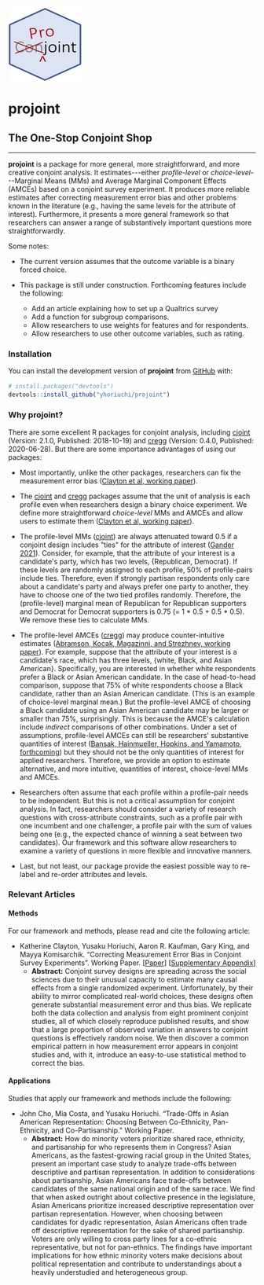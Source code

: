 # <img src="man/figures/projoint.png" align="center" width="150" height="150" />

# projoint

## The One-Stop Conjoint Shop

---

**projoint** is a package for more general, more straightforward, and more creative conjoint analysis. It estimates---either *profile-level* or *choice-level*---Marginal Means (MMs) and Average Marginal Component Effects (AMCEs) based on a conjoint survey experiment. It produces more reliable estimates after correcting measurement error bias and other problems known in the literature (e.g., having the same levels for the attribute of interest). Furthermore, it presents a more general framework so that researchers can answer a range of substantively important questions more straightforwardly.

Some notes:

* The current version assumes that the outcome variable is a binary forced choice.

* This package is still under construction. Forthcoming features include the following:
  + Add an article explaining how to set up a Qualtrics survey
  + Add a function for subgroup comparisons.
  + Allow researchers to use weights for features and for respondents.
  + Allow researchers to use other outcome variables, such as rating.

### Installation

You can install the development version of **projoint** from [GitHub](https://github.com/) with:

``` r
# install.packages("devtools")
devtools::install_github("yhoriuchi/projoint")
```

### Why **projoint**?

There are some excellent R packages for conjoint analysis, including [cjoint](https://cran.r-project.org/web/packages/cjoint/) (Version: 2.1.0, Published: 2018-10-19) and [cregg](https://thomasleeper.com/cregg/) (Version: 0.4.0, Published: 2020-06-28). But there are some importance advantages of using our packages:

* Most importantly, unlike the other packages, researchers can fix the measurement error bias ([Clayton et al, working paper](https://gking.harvard.edu/conjointE)).

* The [cjoint](https://cran.r-project.org/web/packages/cjoint/) and [cregg](https://thomasleeper.com/cregg/) packages assume that the unit of analysis is each profile even when researchers design a binary choice experiment. We define more straightforward *choice-level* MMs and AMCEs and allow users to estimate them ([Clayton et al, working paper](https://gking.harvard.edu/conjointE)). 

* The profile-level MMs ([cjoint](https://cran.r-project.org/web/packages/cjoint/)) are always attenuated toward 0.5 if a conjoint design includes "ties" for the attribute of interest ([Gander 2021](https://doi.org/10.1017/pan.2021.41)). Consider, for example, that the attribute of your interest is a candidate's party, which has two levels, {Republican, Democrat}. If these levels are randomly assigned to each profile, 50% of profile-pairs include ties. Therefore, even if strongly partisan respondents only care about a candidate's party and always prefer one party to another, they have to choose one of the two tied profiles randomly. Therefore, the (profile-level) marginal mean of Republican for Republican supporters and Democrat for Democrat supporters is 0.75 (= 1 * 0.5 + 0.5 * 0.5). We remove these ties to calculate MMs.

* The profile-level AMCEs ([cregg](https://thomasleeper.com/cregg/)) may produce counter-intuitive estimates ([Abramson, Kocak, Magazinni, and Strezhnev, working paper](https://osf.io/preprints/socarxiv/xjre9/)). For example, suppose that the attribute of your interest is a candidate's race, which has three levels, {white, Black, and Asian American}. Specifically, you are interested in whether white respondents prefer a Black or Asian American candidate. In the case of head-to-head comparison, suppose that 75% of white respondents choose a Black candidate, rather than an Asian American candidate. (This is an example of choice-level marginal mean.) But the profile-level AMCE of choosing a Black candidate using an Asian American candidate may be larger or smaller than 75%, surprisingly. This is because the AMCE's calculation include *indirect* comparisons of other combinations. Under a set of assumptions, profile-level AMCEs can still be researchers' substantive quantities of interest ([Bansak, Hainmueller, Hopkins, and Yamamoto, forthcoming](https://doi.org/10.1017/pan.2022.16)) but they should not be the only quantities of interest for applied researchers. Therefore, we provide an option to estimate alternative, and more intuitive, quantities of interest, choice-level MMs and AMCEs.

* Researchers often assume that each profile within a profile-pair needs to be independent. But this is not a critical assumption for conjoint analysis. In fact, researchers should consider a variety of research questions with cross-attribute constraints, such as a profile pair with one incumbent and one challenger, a profile pair with the sum of values being one (e.g., the expected chance of winning a seat between two candidates). Our framework and this software allow researchers to examine a variety of questions in more flexible and innovative manners.

* Last, but not least, our package provide the easiest possible way to re-label and re-order attributes and levels.

### Relevant Articles

#### Methods

For our framework and methods, please read and cite the following article:

* Katherine Clayton, Yusaku Horiuchi, Aaron R. Kaufman, Gary King, and Mayya Komisarchik. “Correcting Measurement Error Bias in Conjoint Survey Experiments”. Working Paper. [[Paper](https://gking.harvard.edu/sites/scholar.harvard.edu/files/gking/files/conerr.pdf)] [[Supplementary Appendix](https://gking.harvard.edu/sites/scholar.harvard.edu/files/gking/files/conerr-supp.pdf)]
  + **Abstract:** Conjoint survey designs are spreading across the social sciences due to their unusual capacity to estimate many causal effects from a single randomized experiment. Unfortunately, by their ability to mirror complicated real-world choices, these designs often generate substantial measurement error and thus bias. We replicate both the data collection and analysis from eight prominent conjoint studies, all of which closely reproduce published results, and show that a large proportion of observed variation in answers to conjoint questions is effectively random noise. We then discover a common empirical pattern in how measurement error appears in conjoint studies and, with it, introduce an easy-to-use statistical method to correct the bias.

#### Applications

Studies that apply our framework and methods include the following:

* John Cho, Mia Costa, and Yusaku Horiuchi. “Trade-Offs in Asian American Representation: Choosing Between Co-Ethnicity, Pan-Ethnicity, and Co-Partisanship." Working Paper.
  + **Abstract:** How do minority voters prioritize shared race, ethnicity, and partisanship for who represents them in Congress? Asian Americans, as the fastest-growing racial group in the United States, present an important case study to analyze trade-offs between descriptive and partisan representation. In addition to considerations about partisanship, Asian Americans face trade-offs between candidates of the same national origin and of the same race. We find that when asked outright about collective presence in the legislature, Asian Americans prioritize increased descriptive representation over partisan representation. However, when choosing between candidates for dyadic representation, Asian Americans often trade off descriptive representation for the sake of shared partisanship. Voters are only willing to cross party lines for a co-ethnic representative, but not for pan-ethnics. The findings have important implications for how ethnic minority voters make decisions about political representation and contribute to understandings about a heavily understudied and heterogeneous group.




